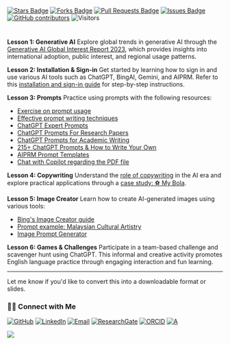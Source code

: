 <a href="https://github.com/drshahizan/short-course/stargazers"><img src="https://img.shields.io/github/stars/drshahizan/short-course" alt="Stars Badge"/></a>
<a href="https://github.com/drshahizan/short-course/network/members"><img src="https://img.shields.io/github/forks/drshahizan/short-course" alt="Forks Badge"/></a>
<a href="https://github.com/drshahizan/short-course/pulls"><img src="https://img.shields.io/github/issues-pr/drshahizan/short-course" alt="Pull Requests Badge"/></a>
<a href="https://github.com/drshahizan/short-course"><img src="https://img.shields.io/github/issues/drshahizan/short-course" alt="Issues Badge"/></a>
<a href="https://github.com/drshahizan/short-course/graphs/contributors"><img alt="GitHub contributors" src="https://img.shields.io/github/contributors/drshahizan/short-course?color=2b9348"></a>
![Visitors](https://api.visitorbadge.io/api/visitors?path=https%3A%2F%2Fgithub.com%2Fdrshahizan%2Fshort-course&labelColor=%23d9e3f0&countColor=%23697689&style=flat)

#  
**Lesson 1: Generative AI**
Explore global trends in generative AI through the [Generative AI Global Interest Report 2023](https://www.electronicshub.org/generative-ai-global-interest-report-2023), which provides insights into international adoption, public interest, and regional usage patterns.

**Lesson 2: Installation & Sign-in**
Get started by learning how to sign in and use various AI tools such as ChatGPT, BingAI, Gemini, and AIPRM. Refer to this [installation and sign-in guide](https://github.com/drshahizan/Generative-AI-Playground/blob/main/materials/signin.md) for step-by-step instructions.

**Lesson 3: Prompts**
Practice using prompts with the following resources:

* [Exercise on prompt usage](https://github.com/drshahizan/ai-tools/blob/main/materials/d1-genai.md)
* [Effective prompt writing techniques](https://drshahizan.gitbook.io/copywriting-chatgpt/prompts/effective-prompts)
* [ChatGPT Expert Prompts](https://github.com/drshahizan/Generative-AI-Playground/blob/main/materials/prompt.md)
* [ChatGPT Prompts For Research Papers](https://github.com/drshahizan/Generative-AI-Playground/blob/main/materials/prompt_research.md)
* [ChatGPT Prompts for Academic Writing](https://github.com/drshahizan/Generative-AI-Playground/blob/main/materials/prompt_academic.md)
* [215+ ChatGPT Prompts & How to Write Your Own](https://writesonic.com/blog/chatgpt-prompts)
* [AIPRM Prompt Templates](https://drshahizan.gitbook.io/copywriting-chatgpt/prompts/aiprm-prompt-templates)
* [Chat with Copilot regarding the PDF file](https://github.com/drshahizan/Generative-AI-Playground/blob/main/materials/copilot.md)

**Lesson 4: Copywriting**
Understand the [role of copywriting](https://drshahizan.gitbook.io/copywriting-chatgpt/introduction-copywriting/role) in the AI era and explore practical applications through a [case study: ⚽ My Bola](https://drshahizan.gitbook.io/copywriting-chatgpt/introduction-copywriting/case-study/copywriting).

**Lesson 5: Image Creator**
Learn how to create AI-generated images using various tools:

* [Bing's Image Creator guide](https://github.com/drshahizan/Generative-AI-Playground/blob/main/materials/bing_image.md)
* [Prompt example: Malaysian Cultural Artistry](https://github.com/drshahizan/Generative-AI-Playground/blob/main/materials/drawing.md)
* [Image Prompt Generator](https://aivyx.com/bing-create-prompt-generator/)

**Lesson 6: Games & Challenges**
Participate in a team-based challenge and scavenger hunt using ChatGPT. This informal and creative activity promotes English language practice through engaging interaction and fun learning.

---

Let me know if you'd like to convert this into a downloadable format or slides.


### 🙌🏻 Connect with Me
<p align="left">
    <a href="https://github.com/drshahizan" target="_blank"><img alt="GitHub" src="https://img.shields.io/badge/-@drshahizan-181717?style=flat-square&logo=GitHub&logoColor=white"></a>
    <a href="https://www.linkedin.com/in/drshahizan" target="_blank"><img alt="LinkedIn" src="https://img.shields.io/badge/-drshahizan-blue?style=flat-square&logo=Linkedin&logoColor=white&link=https://www.linkedin.com/in/drshahizan/"></a>
    <a href="mailto:shahizan@utm.my" target="_blank"><img alt="Email" src="https://img.shields.io/badge/-shahizan@utm.my-c14438?style=flat-square&logo=Gmail&logoColor=white&link=mailto:shahizan@utm.my.com"></a>
    <a href="https://www.researchgate.net/profile/Mohd-Othman-28" target="_blank"><img alt="ResearchGate" src="https://img.shields.io/badge/-ResearchGate-00CCBB?style=flat-square&logo=ResearchGate&logoColor=white"></a>
    <a href="https://orcid.org/0000-0003-4261-1873" target="_blank"><img alt="ORCID" src="https://img.shields.io/badge/-ORCID-A6CE39?style=flat-square&logo=ORCID&logoColor=white"></a> 
 <a href="https://visitorbadge.io/status?path=https%3A%2F%2Fgithub.com%2Fdrshahizan" target="_blank"><img alt="A" src="https://api.visitorbadge.io/api/visitors?path=https%3A%2F%2Fgithub.com%2Fdrshahizan&labelColor=%23697689&countColor=%23555555&style=plastic"></a>
 
![](https://hit.yhype.me/github/profile?user_id=81284918)
</p>

